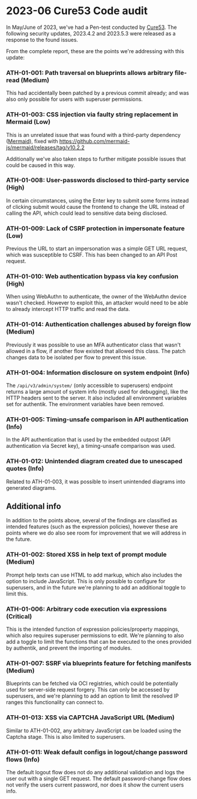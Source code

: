 # 2023-06 Cure53 Code audit

In May/June of 2023, we've had a Pen-test conducted by [Cure53](https://cure53.de). The following security updates, 2023.4.2 and 2023.5.3 were released as a response to the found issues.

From the complete report, these are the points we're addressing with this update:

### ATH-01-001: Path traversal on blueprints allows arbitrary file-read (Medium)

This had accidentally been patched by a previous commit already; and was also only possible for users with superuser permissions.

### ATH-01-003: CSS injection via faulty string replacement in Mermaid (Low)

This is an unrelated issue that was found with a third-party dependency ([Mermaid](https://mermaid.js.org/)), fixed with https://github.com/mermaid-js/mermaid/releases/tag/v10.2.2

Additionally we've also taken steps to further mitigate possible issues that could be caused in this way.

### ATH-01-008: User-passwords disclosed to third-party service (High)

In certain circumstances, using the Enter key to submit some forms instead of clicking submit would cause the frontend to change the URL instead of calling the API, which could lead to sensitive data being disclosed.

### ATH-01-009: Lack of CSRF protection in impersonate feature (Low)

Previous the URL to start an impersonation was a simple GET URL request, which was susceptible to CSRF. This has been changed to an API Post request.

### ATH-01-010: Web authentication bypass via key confusion (High)

When using WebAuthn to authenticate, the owner of the WebAuthn device wasn't checked. However to exploit this, an attacker would need to be able to already intercept HTTP traffic and read the data.

### ATH-01-014: Authentication challenges abused by foreign flow (Medium)

Previously it was possible to use an MFA authenticator class that wasn't allowed in a flow, if another flow existed that allowed this class. The patch changes data to be isolated per flow to prevent this issue.

### ATH-01-004: Information disclosure on system endpoint (Info)

The `/api/v3/admin/system/` (only accessible to superusers) endpoint returns a large amount of system info (mostly used for debugging), like the HTTP headers sent to the server. It also included all environment variables set for authentik. The environment variables have been removed.

### ATH-01-005: Timing-unsafe comparison in API authentication (Info)

In the API authentication that is used by the embedded outpost (API authentication via Secret key), a timing-unsafe comparison was used.

### ATH-01-012: Unintended diagram created due to unescaped quotes (Info)

Related to ATH-01-003, it was possible to insert unintended diagrams into generated diagrams.

## Additional info

In addition to the points above, several of the findings are classified as intended features (such as the expression policies), however these are points where we do also see room for improvement that we will address in the future.

### ATH-01-002: Stored XSS in help text of prompt module (Medium)

Prompt help texts can use HTML to add markup, which also includes the option to include JavaScript. This is only possible to configure for superusers, and in the future we're planning to add an additional toggle to limit this.

### ATH-01-006: Arbitrary code execution via expressions (Critical)

This is the intended function of expression policies/property mappings, which also requires superuser permissions to edit. We're planning to also add a toggle to limit the functions that can be executed to the ones provided by authentik, and prevent the importing of modules.

### ATH-01-007: SSRF via blueprints feature for fetching manifests (Medium)

Blueprints can be fetched via OCI registries, which could be potentially used for server-side request forgery. This can only be accessed by superusers, and we're planning to add an option to limit the resolved IP ranges this functionality can connect to.

### ATH-01-013: XSS via CAPTCHA JavaScript URL (Medium)

Similar to ATH-01-002, any arbitrary JavaScript can be loaded using the Captcha stage. This is also limited to superusers.

### ATH-01-011: Weak default configs in logout/change password flows (Info)

The default logout flow does not do any additional validation and logs the user out with a single GET request. The default password-change flow does not verify the users current password, nor does it show the current users info.
